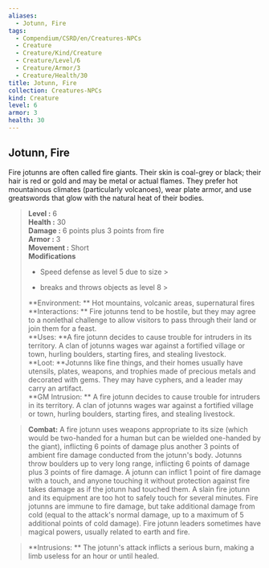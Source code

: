 ```yaml
---
aliases:
  - Jotunn, Fire
tags:
  - Compendium/CSRD/en/Creatures-NPCs
  - Creature
  - Creature/Kind/Creature
  - Creature/Level/6
  - Creature/Armor/3
  - Creature/Health/30
title: Jotunn, Fire
collection: Creatures-NPCs
kind: Creature
level: 6
armor: 3
health: 30
---
```

## Jotunn, Fire  
Fire jotunns are often called fire giants. Their skin is coal-grey or black; their hair is red or gold and may be metal or actual flames. They prefer hot mountainous climates (particularly volcanoes), wear plate armor, and use greatswords that glow with the natural heat of their bodies.  

  
> **Level :** 6  
> **Health :** 30  
> **Damage :** 6 points plus 3 points from fire  
> **Armor :** 3  
> **Movement :** Short  
> **Modifications**  
>- Speed defense as level 5 due to size >
>  
>- breaks and throws objects as level 8 >
>  
> **Environment: ** Hot mountains, volcanic areas, supernatural fires  
> **Interactions: ** Fire jotunns tend to be hostile, but they may agree to a nonlethal challenge to allow visitors to pass through their land or join them for a feast.  
> **Uses: **A fire jotunn decides to cause trouble for intruders in its territory. A clan of jotunns wages war against a fortified village or town, hurling boulders, starting fires, and stealing livestock.  
> **Loot: **Jotunns like fine things, and their homes usually have utensils, plates, weapons, and trophies made of precious metals and decorated with gems. They may have cyphers, and a leader may carry an artifact.  
> **GM Intrusion: ** A fire jotunn decides to cause trouble for intruders in its territory. A clan of jotunns wages war against a fortified village or town, hurling boulders, starting fires, and stealing livestock.  

> **Combat:** 
> A fire jotunn uses weapons appropriate to its size (which would be two-handed for a human but can be wielded one-handed by the giant), inflicting 6 points of damage plus another 3 points of ambient fire damage conducted from the jotunn's body. Jotunns throw boulders up to very long range, inflicting 6 points of damage plus 3 points of fire damage. 
A jotunn can inflict 1 point of fire damage with a touch, and anyone touching it without protection against fire takes damage as if the jotunn had touched them. A slain fire jotunn and its equipment are too hot to safely touch for several minutes. 
Fire jotunns are immune to fire damage, but take additional damage from cold (equal to the attack's normal damage, up to a maximum of 5 additional points of cold damage). 
Fire jotunn leaders sometimes have magical powers, usually related to earth and fire.  
  

> **Intrusions: ** 
> The jotunn's attack inflicts a serious burn, making a limb useless for an hour or until healed.  
